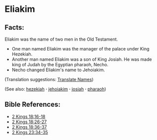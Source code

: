 # Eliakim #

## Facts: ##

Eliakim was the name of two men in the Old Testament.

* One man named Eliakim was the manager of the palace under King Hezekiah.
* Another man named Eliakim was a son of King Josiah. He was made king of Judah by the Egyptian pharaoh, Necho.
* Necho changed Eliakim's name to Jehoiakim.

(Translation suggestions: [Translate Names](https://git.door43.org/Door43/en-ta-translate-vol1/src/master/content/translate_names.md))

(See also: [hezekiah](../other/hezekiah.md) **·** [jehoiakim](../other/jehoiakim.md) **·** [josiah](../other/josiah.md) **·** [pharaoh](../other/pharaoh.md))

## Bible References: ##

* [2 Kings 18:16-18](https://door43.org/en/bible/notes/2ki/18/16)
* [2 Kings 18:26-27](https://door43.org/en/bible/notes/2ki/18/26)
* [2 Kings 18:36-37](https://door43.org/en/bible/notes/2ki/18/36)
* [2 Kings 23:34-35](https://door43.org/en/bible/notes/2ki/23/34)


